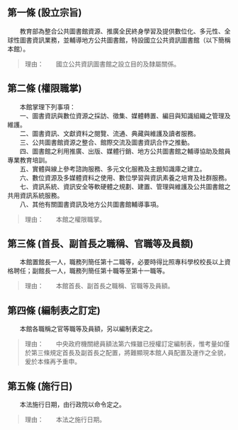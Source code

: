 第一條 (設立宗旨)
-----------------
　　教育部為整合公共圖書館資源、推廣全民終身學習及提供數位化、多元性、全球性圖書資訊業務，並輔導地方公共圖書館，特設國立公共資訊圖書館（以下簡稱本館）。  
> 理由：　　國立公共資訊圖書館之設立目的及隸屬關係。



第二條 (權限職掌)
-----------------
　　本館掌理下列事項：  
　　一、圖書資訊與數位資源之採訪、徵集、媒體轉置、編目與知識組織之管理及維護。  
　　二、圖書資訊、文獻資料之閱覽、流通、典藏與維護及讀者服務。  
　　三、公共圖書館資源之整合、館際交流及圖書資訊合作之推動。  
　　四、圖書館之利用推廣、出版、媒體行銷、地方公共圖書館之輔導協助及館員專業教育培訓。  
　　五、實體與線上參考諮詢服務、多元文化服務及主題知識庫之建立。  
　　六、數位資源及多媒體資料之使用、數位學習與資訊素養之培育及社群服務。  
　　七、資訊系統、資訊安全等軟硬體之規劃、建置、管理與維護及公共圖書館之共用資訊系統服務。  
　　八、其他有關圖書資訊及地方公共圖書館輔導事項。  
> 理由：　　本館之權限職掌。



第三條 (首長、副首長之職稱、官職等及員額)
-----------------------------------------
　　本館置館長一人，職務列簡任第十二職等，必要時得比照專科學校校長以上資格聘任；副館長一人，職務列簡任第十職等至第十一職等。  
> 理由：　　本館首長、副首長之職稱、官職等及員額。



第四條 (編制表之訂定)
---------------------
　　本館各職稱之官等職等及員額，另以編制表定之。  
> 理由：　　中央政府機關總員額法第六條雖已授權訂定編制表，惟考量如僅於第三條規定首長及副首長之配置，將難顯現本館人員配置及運作之全貌，爰於本條再予重申。



第五條 (施行日)
---------------
　　本法施行日期，由行政院以命令定之。  
> 理由：　　本法之施行日期。